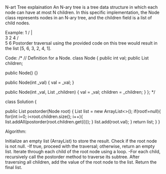 ​N-art Tree explaination
An N-ary tree is a tree data structure in which each node can have at most N children. In this specific implementation, the Node class represents nodes in an N-ary tree, and the children field is a list of child nodes.

Example:
          1
      /   |   \
    3     2    4
  /   \
5      6
Postorder traversal using the provided code on this tree would result in the list [5, 6, 3, 2, 4, 1].

Code:
/*
// Definition for a Node.
class Node {
public int val;
public List children;

public Node() {}

public Node(int _val) {
    val = _val;
}

public Node(int _val, List<Node> _children) {
    val = _val;
    children = _children;
}
};
*/

class Solution {

  public List<Integer> postorder(Node root) {
    List<Integer> list = new ArrayList<>();
    if(root!=null){
        for(int i=0; i<root.children.size(); i++){
            list.addAll(postorder(root.children.get(i)));
        }
        list.add(root.val);
    }
    return list;
}
}

Algorithm:

Initialize an empty list (ArrayList) to store the result.
Check if the root node is not null.
-If true, proceed with the traversal; otherwise, return an empty list.
Iterate through each child of the root node using a loop.
-For each child, recursively call the postorder method to traverse its subtree.
After traversing all children, add the value of the root node to the list.
Return the final list.
